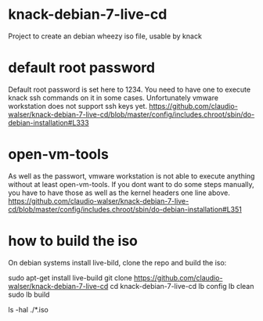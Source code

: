 # knack-debian-7-live-cd #
Project to create an debian wheezy iso file, usable by knack

# default root password #
Default root password is set here to 1234. You need to have one to execute knack ssh commands on it in some cases. Unfortunately vmware workstation does not support ssh keys yet.
https://github.com/claudio-walser/knack-debian-7-live-cd/blob/master/config/includes.chroot/sbin/do-debian-installation#L333

# open-vm-tools #
As well as the passwort, vmware workstation is not able to execute anything without at least open-vm-tools. If you dont want to do some steps manually, you have to have those as well as the kernel headers one line above.
https://github.com/claudio-walser/knack-debian-7-live-cd/blob/master/config/includes.chroot/sbin/do-debian-installation#L351

# how to build the iso #
On debian systems install live-bild, clone the repo and build the iso:

sudo apt-get install live-build
git clone https://github.com/claudio-walser/knack-debian-7-live-cd
cd knack-debian-7-live-cd
lb config
lb clean
sudo lb build

ls -hal ./*.iso


